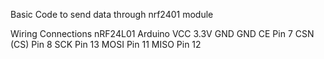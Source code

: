 Basic Code to send data through nrf2401 module

Wiring Connections
nRF24L01	Arduino
VCC	3.3V
GND	GND
CE	Pin 7
CSN (CS)	Pin 8
SCK	Pin 13
MOSI	Pin 11
MISO	Pin 12
